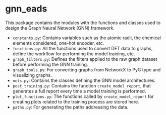 # gnn_eads

This package contains the modules with the functions and classes used to design the Graph Neural Network (GNN) framework.

- `constants.py`: Contains variables such as the atomic radii, the chemical elements considered, one-hot encoder, etc.
- `functions.py`: All the functions used to convert DFT data to graphs, define the workflow for performing the model training, etc.
- `graph_filters.py`: Defines the filters applied to the raw graph dataset before performing the GNN training.
- `graph_tools.py`: For converting graphs from NetworkX to PyG type and visualizing graphs.
- `nets.py`: Contains the classes defining the GNN model architectures.
- `post_training.py`: Contains the function `create_model_report`, that generates a full report every time a model training is performed.
- `plot_functions.py`: The functions called by `create_model_report` for creating plots related to the training process are stored here.
- `paths.py`: For generating the paths addressing the data.

